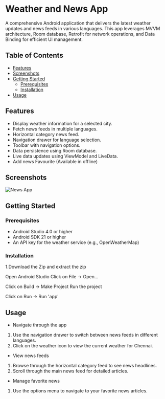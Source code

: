 # Weather and News App

A comprehensive Android application that delivers the latest weather updates and news feeds in various languages. This app leverages MVVM architecture, Room database, Retrofit for network operations, and Data Binding for efficient UI management.

## Table of Contents
- [Features](#features)
- [Screenshots](#screenshots)
- [Getting Started](#getting-started)
  - [Prerequisites](#prerequisites)
  - [Installation](#installation)
- [Usage](#usage)

## Features
- Display weather information for a selected city.
- Fetch news feeds in multiple languages.
- Horizontal category news feed.
- Navigation drawer for language selection.
- Toolbar with navigation options.
- Data persistence using Room database.
- Live data updates using ViewModel and LiveData.
- Add news Favourite (Available in offline)

## Screenshots
![News App](https://github.com/user-attachments/assets/d212042b-1ef4-4476-8243-8f12edaf7708)

## Getting Started

### Prerequisites
- Android Studio 4.0 or higher
- Android SDK 21 or higher
- An API key for the weather service (e.g., OpenWeatherMap)

### Installation
1.Download the Zip and extract the zip

Open Android Studio
Click on File -> Open...

Click on Build -> Make Project
Run the project

Click on Run -> Run 'app' 

## Usage
- Navigate through the app

1) Use the navigation drawer to switch between news feeds in different languages.
2) Click on the weather icon to view the current weather for Chennai.
   
- View news feeds

1) Browse through the horizontal category feed to see news headlines.
2) Scroll through the main news feed for detailed articles.
   
- Manage favorite news

1) Use the options menu to navigate to your favorite news articles.
